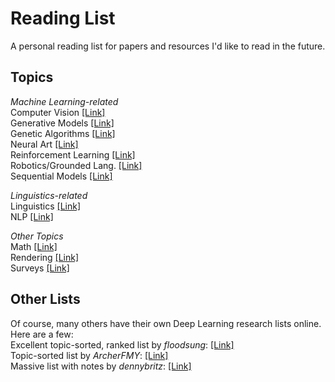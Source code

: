 # Reading List
A personal reading list for papers and resources I'd like to read in the future.

## Topics
*Machine Learning-related*  
Computer Vision [[Link]](https://github.com/Benned-H/Reading_List/blob/master/Topics/Computer%20Vision.md)  
Generative Models [[Link]](https://github.com/Benned-H/Reading_List/blob/master/Topics/Generative%20Models.md)  
Genetic Algorithms [[Link]](https://github.com/Benned-H/Reading_List/blob/master/Topics/Genetic%20Algorithms.md)  
Neural Art [[Link]](https://github.com/Benned-H/Reading_List/blob/master/Topics/Neural%20Art.md)  
Reinforcement Learning [[Link]](https://github.com/Benned-H/Reading_List/blob/master/Topics/Reinforcement%20Learning.md)  
Robotics/Grounded Lang. [[Link]](https://github.com/Benned-H/Reading_List/blob/master/Topics/RoboNLP.md)  
Sequential Models [[Link]](https://github.com/Benned-H/Reading_List/blob/master/Topics/Sequential%20Models.md)  

*Linguistics-related*  
Linguistics [[Link]](https://github.com/Benned-H/Reading_List/blob/master/Topics/Linguistics.md)  
NLP [[Link]](https://github.com/Benned-H/Reading_List/blob/master/Topics/NLP.md)  

*Other Topics*  
Math [[Link]](https://github.com/Benned-H/Reading_List/blob/master/Topics/Mathematics.md)  
Rendering [[Link]](https://github.com/Benned-H/Reading_List/blob/master/Topics/Rendering.md)  
Surveys [[Link]](https://github.com/Benned-H/Reading_List/blob/master/Topics/Surveys.md)

## Other Lists  
Of course, many others have their own Deep Learning research lists online. Here are a few:  
Excellent topic-sorted, ranked list by *floodsung*: [[Link]](https://github.com/floodsung/Deep-Learning-Papers-Reading-Roadmap)  
Topic-sorted list by *ArcherFMY*: [[Link]](https://github.com/ArcherFMY/Paper_Reading_List)  
Massive list with notes by *dennybritz*: [[Link]](https://github.com/dennybritz/deeplearning-papernotes)  
